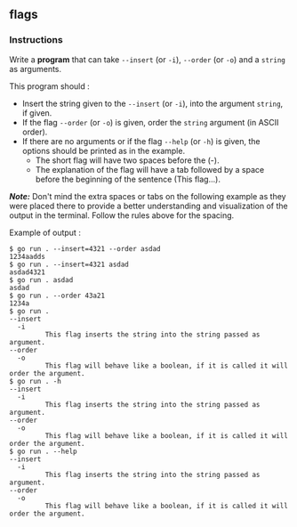 ## flags

### Instructions

Write a **program** that can take `--insert` (or `-i`), `--order` (or `-o`) and a `string` as arguments.

This program should :

- Insert the string given to the `--insert` (or `-i`), into the argument `string`, if given.
- If the flag `--order` (or `-o`) is given, order the `string` argument (in ASCII order).
- If there are no arguments or if the flag `--help` (or `-h`) is given, the options should be printed as in the example.
  - The short flag will have two spaces before the (-).
  - The explanation of the flag will have a tab followed by a space before the beginning of the sentence (This flag...).

***Note:*** Don't mind the extra spaces or tabs on the following example as they were placed there to provide a better understanding and visualization of the output in the terminal. Follow the rules above for the spacing.

Example of output :

```console
$ go run . --insert=4321 --order asdad
1234aadds
$ go run . --insert=4321 asdad
asdad4321
$ go run . asdad
asdad
$ go run . --order 43a21
1234a
$ go run .
--insert
  -i
         This flag inserts the string into the string passed as argument.
--order
  -o
         This flag will behave like a boolean, if it is called it will order the argument.
$ go run . -h
--insert
  -i
         This flag inserts the string into the string passed as argument.
--order
  -o
         This flag will behave like a boolean, if it is called it will order the argument.
$ go run . --help
--insert
  -i
         This flag inserts the string into the string passed as argument.
--order
  -o
         This flag will behave like a boolean, if it is called it will order the argument.
```
